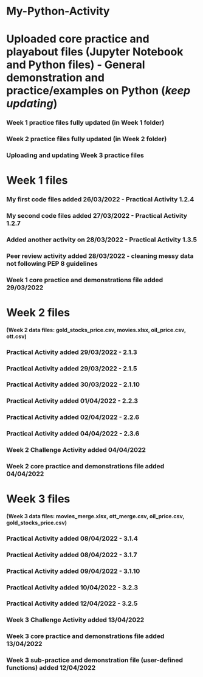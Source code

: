 # My-Python-Activity
# Uploaded core practice and playabout files (Jupyter Notebook and Python files) - General demonstration and practice/examples on Python (***keep updating***)
### Week 1 practice files fully updated (in Week 1 folder)
### Week 2 practice files fully updated (in Week 2 folder)
### Uploading and updating Week 3 practice files

# Week 1 files
### My first code files added 26/03/2022 - Practical Activity 1.2.4
### My second code files added 27/03/2022 - Practical Activity 1.2.7
### Added another activity on 28/03/2022 - Practical Activity 1.3.5
### Peer review activity added 28/03/2022 - cleaning messy data not following PEP 8 guidelines
### Week 1 core practice and demonstrations file added 29/03/2022

# Week 2 files
#### (Week 2 data files: gold_stocks_price.csv, movies.xlsx, oil_price.csv, ott.csv)
### Practical Activity added 29/03/2022 - 2.1.3
### Practical Activity added 29/03/2022 - 2.1.5
### Practical Activity added 30/03/2022 - 2.1.10
### Practical Activity added 01/04/2022 - 2.2.3
### Practical Activity added 02/04/2022 - 2.2.6
### Practical Activity added 04/04/2022 - 2.3.6
### Week 2 Challenge Activity added 04/04/2022
### Week 2 core practice and demonstrations file added 04/04/2022

# Week 3 files
#### (Week 3 data files: movies_merge.xlsx, ott_merge.csv, oil_price.csv, gold_stocks_price.csv)
### Practical Activity added 08/04/2022 - 3.1.4
### Practical Activity added 08/04/2022 - 3.1.7
### Practical Activity added 09/04/2022 - 3.1.10
### Practical Activity added 10/04/2022 - 3.2.3
### Practical Activity added 12/04/2022 - 3.2.5
### Week 3 Challenge Activity added 13/04/2022
### Week 3 core practice and demonstrations file added 13/04/2022
### Week 3 sub-practice and demonstration file (user-defined functions) added 12/04/2022 
